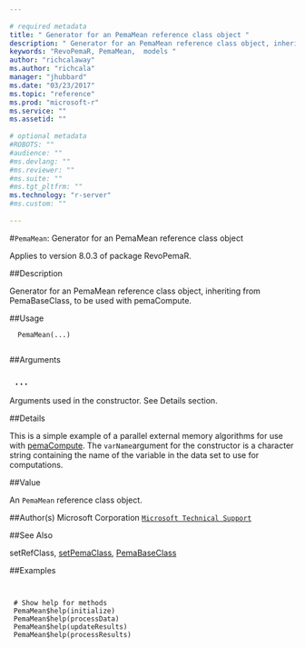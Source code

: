 ```yaml
--- 
 
# required metadata 
title: " Generator for an PemaMean reference class object " 
description: " Generator for an PemaMean reference class object, inheriting from PemaBaseClass, to be used with pemaCompute. " 
keywords: "RevoPemaR, PemaMean,  models " 
author: "richcalaway"
ms.author: "richcala" 
manager: "jhubbard" 
ms.date: "03/23/2017" 
ms.topic: "reference" 
ms.prod: "microsoft-r" 
ms.service: "" 
ms.assetid: "" 
 
# optional metadata 
#ROBOTS: "" 
#audience: "" 
#ms.devlang: "" 
#ms.reviewer: "" 
#ms.suite: "" 
#ms.tgt_pltfrm: "" 
ms.technology: "r-server" 
#ms.custom: "" 
 
--- 
```

 
 
 #`PemaMean`:  Generator for an PemaMean reference class object 

 Applies to version 8.0.3 of package RevoPemaR.
 
 ##Description
 
Generator for an PemaMean reference class object, inheriting from PemaBaseClass, to be used with pemaCompute.
 
 
 ##Usage

```   
  PemaMean(...)
 
```
 
 
 ##Arguments

   
  
    
 ### ` ...`
  Arguments used in the constructor. See Details section.  
  
 
 
 ##Details
 
This is a simple example of a parallel external memory algorithms for use with
[pemaCompute](pemacompute.md). The `varName`argument for the constructor is a
character string containing the name of the variable in the data set to use
for computations.
 
 
 ##Value
 
An `PemaMean` reference class object.
 
 
 ##Author(s)
 Microsoft Corporation [`Microsoft Technical Support`](https://go.microsoft.com/fwlink/?LinkID=698556&clcid=0x409)
 
 
 
 
 ##See Also
 
setRefClass,
[setPemaClass](setpemaclass.md),
[PemaBaseClass](pemabaseclass.md)
   
 ##Examples

 ```
   
  
  # Show help for methods
  PemaMean$help(initialize)
  PemaMean$help(processData)
  PemaMean$help(updateResults)
  PemaMean$help(processResults)
  
 
```
 
 
 
 
